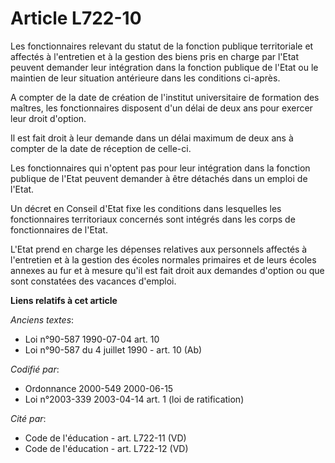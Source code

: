 # Article L722-10

Les fonctionnaires relevant du statut de la fonction publique territoriale et affectés à l'entretien et à la gestion des
biens pris en charge par l'Etat peuvent demander leur intégration dans la fonction publique de l'Etat ou le maintien de leur
situation antérieure dans les conditions ci-après.

A compter de la date de création de l'institut universitaire de formation des maîtres, les fonctionnaires disposent d'un
délai de deux ans pour exercer leur droit d'option.

Il est fait droit à leur demande dans un délai maximum de deux ans à compter de la date de réception de celle-ci.

Les fonctionnaires qui n'optent pas pour leur intégration dans la fonction publique de l'Etat peuvent demander à être
détachés dans un emploi de l'Etat.

Un décret en Conseil d'Etat fixe les conditions dans lesquelles les fonctionnaires territoriaux concernés sont intégrés dans
les corps de fonctionnaires de l'Etat.

L'Etat prend en charge les dépenses relatives aux personnels affectés à l'entretien et à la gestion des écoles normales
primaires et de leurs écoles annexes au fur et à mesure qu'il est fait droit aux demandes d'option ou que sont constatées des
vacances d'emploi.

**Liens relatifs à cet article**

_Anciens textes_:

  - Loi n°90-587 1990-07-04 art. 10
  - Loi n°90-587 du 4 juillet 1990 - art. 10 (Ab)

_Codifié par_:

  - Ordonnance 2000-549 2000-06-15
  - Loi n°2003-339 2003-04-14 art. 1 (loi de ratification)

_Cité par_:

  - Code de l'éducation - art. L722-11 (VD)
  - Code de l'éducation - art. L722-12 (VD)
